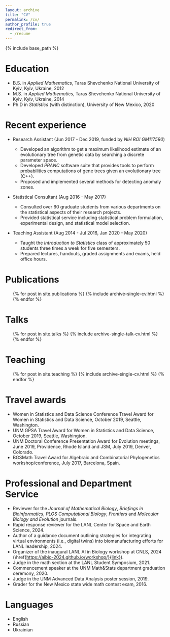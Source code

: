 ```yaml
---
layout: archive
title: "CV"
permalink: /cv/
author_profile: true
redirect_from:
  - /resume
---
```


{% include base_path %}

Education
======
* B.S. in *Applied Mathematics*, Taras Shevchenko National University of Kyiv, Kyiv, Ukraine, 2012
* M.S. in *Applied Mathematics*, Taras Shevchenko National University of Kyiv, Kyiv, Ukraine, 2014
* Ph.D in *Statistics* (with distinction), University of New Mexico, 2020 

Recent experience
======
* Research Assistant (Jun 2017 - Dec 2019, funded by *NIH ROI GM117590*) 
  * Developed an algorithm to get a maximum likelihood estimate of an evolutionary tree from genetic data by searching a discrete parameter space. 
  * Developed *PRANC* software suite that provides tools to perform probabilities computations of gene trees given an evolutionary tree (C++).
  * Proposed and implemented several methods for detecting anomaly zones.

* Statistical Consultant (Aug 2016 - May 2017)
  * Consulted over 60 graduate students from various departments on the statistical aspects of their research projects.
  * Provided statistical service including statistical problem formulation, experimental design, and statistical model selection.
    
* Teaching Assistant (Aug 2014 - Jul 2016, Jan 2020 - May 2020)
  * Taught the *Introduction to Statistics* class of approximately 50 students three times a week for five semesters.
  * Prepared lectures, handouts, graded assignments and exams, held office hours.
  
<!---
Skills
======
* <b>Technical</b>: C/C++, SAS, SQL, Unix, Git, LaTeX.
* Python (numpy, pandas, scikit-learn, scipy, tensorflow, pytorch, keras, networkx, gensim, matplotlib)
* R (stats, glm, tidyverse, ggplot2, caret, rjags, knitr, sparklyr)       
* <b>Statistics</b>: Statistical inference, Linear Models, Multivariate analysis, Bayesian inference, Time series, Stochastic processes. 
* <b>Machine Learning</b>: Classification, Regression, Clustering, Feature engineering, Neural Networks.
-->


Publications
======
  <ul>{% for post in site.publications %}
    {% include archive-single-cv.html %}
  {% endfor %}</ul>
  
Talks
======
  <ul>{% for post in site.talks %}
    {% include archive-single-talk-cv.html %}
  {% endfor %}</ul>
  
Teaching
======
  <ul>{% for post in site.teaching %}
    {% include archive-single-cv.html %}
  {% endfor %}</ul>
  
Travel awards
======
* Women in Statistics and Data Science Conference Travel Award for Women in Statistics and Data Science, October 2019, Seattle, Washington.
* UNM GPSA Travel Award for Women in Statistics and Data Science, October 2019, Seattle, Washington.
* UNM Doctoral Conference Presentation Award for Evolution meetings, June 2019, Providence, Rhode Island and JSM, July 2019, Denver, Colorado.
* BGSMath Travel Award for Algebraic and Combinatorial Phylogenetics workshop/conference, July 2017, Barcelona, Spain.


Professional and Department Service
======
* Reviewer for the *Journal of Mathematical Biology*, *Briefings in Bioinformatics*, *PLOS Computational Biology*, *Frontiers* and *Molecular Biology and Evolution* journals.
* Rapid response reviewer for the LANL Center for Space and Earth Science, 2024.
* Author of a guidance document outlining strategies for integrating virtual environments (i.e., digital twins) into biomanufacturing efforts for LANL leadership, 2024.
* Organizer of the inaugural LANL AI in Biology workshop at CNLS, 2024 (\href{https://aibio-2024.github.io/workshop/}{link}).
* Judge in the math section at the LANL Student Symposium, 2021.
* Commencement speaker at the UNM Math\&Stats department graduation ceremony, 2020.
* Judge in the UNM Advanced Data Analysis poster session, 2019.
* Grader for the New Mexico state wide math contest exam, 2016.


Languages 
======
* English
* Russian
* Ukrainian

